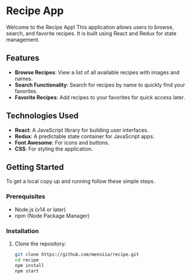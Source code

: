 # Recipe App

Welcome to the Recipe App! This application allows users to browse, search, and favorite recipes. It is built using React and Redux for state management.

## Features

- **Browse Recipes**: View a list of all available recipes with images and names.
- **Search Functionality**: Search for recipes by name to quickly find your favorites.
- **Favorite Recipes**: Add recipes to your favorites for quick access later.

## Technologies Used

- **React**: A JavaScript library for building user interfaces.
- **Redux**: A predictable state container for JavaScript apps.
- **Font Awesome**: For icons and buttons.
- **CSS**: For styling the application.

## Getting Started

To get a local copy up and running follow these simple steps.

### Prerequisites

- Node.js (v14 or later)
- npm (Node Package Manager)

### Installation

1. Clone the repository:
   ```bash
   git clone https://github.com/menniia/recipe.git
   cd recipe
   npm install
   npm start
   ```
